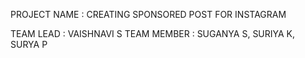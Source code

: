 

PROJECT NAME : CREATING SPONSORED POST FOR INSTAGRAM

TEAM LEAD : VAISHNAVI S
TEAM MEMBER : SUGANYA S, SURIYA K, SURYA P

